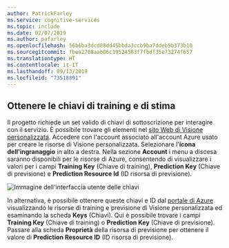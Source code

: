 ```yaml
---
author: PatrickFarley
ms.service: cognitive-services
ms.topic: include
ms.date: 02/07/2019
ms.author: pafarley
ms.openlocfilehash: 56b6ba3dcd88dd45bbda3ccb9ba7ddeb5b373b10
ms.sourcegitcommit: fbea2708aab06c19524583f7fbdf35e73274f657
ms.translationtype: HT
ms.contentlocale: it-IT
ms.lasthandoff: 09/13/2019
ms.locfileid: "73518891"
---
```

## <a name="get-the-training-and-prediction-keys"></a>Ottenere le chiavi di training e di stima

Il progetto richiede un set valido di chiavi di sottoscrizione per interagire con il servizio. È possibile trovare gli elementi nel [sito Web di Visione personalizzata](https://customvision.ai). Accedere con l'account associato all'account Azure usato per creare le risorse di Visione personalizzata. Selezionare l'__icona dell'ingranaggio__ in alto a destra. Nella sezione __Account__ i menu a discesa saranno disponibili per le risorse di Azure, consentendo di visualizzare i valori per i campi __Training Key__ (Chiave di training), __Prediction Key__ (Chiave di previsione) e __Prediction Resource Id__ (ID risorsa di previsione).

![Immagine dell'interfaccia utente delle chiavi](../media/csharp-tutorial/training-prediction-keys.png)

 In alternativa, è possibile ottenere queste chiavi e ID dal [portale di Azure](https://www.portal.azure.com) visualizzando le risorse di training e previsione di Visione personalizzata ed esaminando la scheda __Keys__ (Chiavi). Qui è possibile trovare i campi __Training Key__ (Chiave di training) o __Prediction Key__ (Chiave di previsione). Passare alla scheda __Proprietà__ della risorsa di previsione per ottenere il valore di __Prediction Resource ID__ (ID risorsa di previsione).

